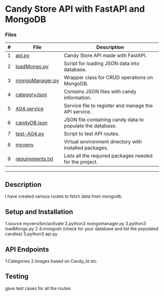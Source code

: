# Candy Store API with FastAPI and MongoDB

### Files

| #   | File                                 | Description                                             |
| :-: | -----------------------------------  | ------------------------------------------------------- |
| 1   | [api.py](./api.py)                   | Candy Store API made with FastAPI.                      |
| 2   | [loadMongo.py](./loadMongo.py)       | Script for loading JSON data into database.             |
| 3   | [mongoManager.py](./mongoManager.py) | Wrapper class for CRUD operations on MongoDB.           |
| 4   | [categoryJson](./categoryJson)       | Contains JSON files with candy information.             |
| 5   | [A04.service](./A04.service)         | Service file to register and manage the API service.    |
| 6   | [candyDB.json](./candyDB.json)       | JSON file containing candy data to populate the database.|
| 7   | [test-A04.py](./test-A04.py)         | Script to test API routes.                              |
| 8   | [myvenv](./myvenv)                   | Virtual environment directory with installed packages.  |
| 9  | [requirements.txt](./requirements.txt) | Lists all the required packages needed for the project. |

---

## Description
I have created various routes to fetch data from mongodb. 

## Setup and Installation
1.source myvenv/bin/activate
2.python3 mongomanager.py
3.python3 loadMongo.py 2
4.mongosh (check for your database and list the populated candies)
5.python3 api.py

## API Endpoints
1.Categories 2.Images based on Candy_Id etc

## Testing
gave test cases for all the routes
